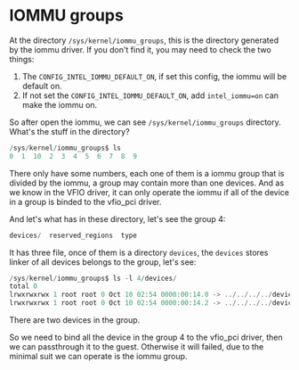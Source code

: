 # IOMMU groups

At the directory `/sys/kernel/iommu_groups`, this is the directory generated by the iommu driver. If you don't find it, you may need to check the two things:

1. The `CONFIG_INTEL_IOMMU_DEFAULT_ON`, if set this config, the iommu will be default on.
2. If not set the `CONFIG_INTEL_IOMMU_DEFAULT_ON`, add `intel_iommu=on` can make the iommu on.

So after open the iommu, we can see `/sys/kernel/iommu_groups` directory. What's the stuff in the directory?

```C
/sys/kernel/iommu_groups$ ls
0  1  10  2  3  4  5  6  7  8  9
```

There only have some numbers, each one of them is a iommu group that is divided by the iommu, a group may contain more than one devices. And as we know in the VFIO driver, it can only operate the iommu if all of the device in a group is binded to the vfio_pci driver.

And let's what has in these directory, let's see the group 4:

```C
devices/  reserved_regions  type
```

It has three file, once of them is a directory `devices`, the `devices` stores linker of all devices belongs to the group, let's see:

```C
/sys/kernel/iommu_groups$ ls -l 4/devices/
total 0
lrwxrwxrwx 1 root root 0 Oct 10 02:54 0000:00:14.0 -> ../../../../devices/pci0000:00/0000:00:14.0
lrwxrwxrwx 1 root root 0 Oct 10 02:54 0000:00:14.2 -> ../../../../devices/pci0000:00/0000:00:14.2
```

There are two devices in the group.

So we need to bind all the device in the group 4 to the vfio_pci driver, then we can passthrough it to the guest. Otherwise it will failed, due to the minimal suit we can operate is the iommu group.
